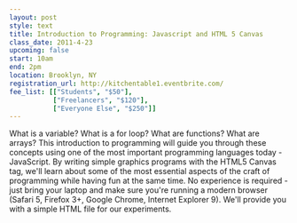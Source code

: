 ```yaml
---
layout: post
style: text
title: Introduction to Programming: Javascript and HTML 5 Canvas 
class_date: 2011-4-23
upcoming: false
start: 10am
end: 2pm
location: Brooklyn, NY
registration_url: http://kitchentable1.eventbrite.com/
fee_list: [["Students", "$50"],
           ["Freelancers", "$120"],
           ["Everyone Else", "$250"]]
---
```


What is a variable? What is a for loop? What are functions? What are arrays? This introduction to programming will guide you through these concepts using one of the most important programming languages today - JavaScript. By writing simple graphics programs with the HTML5 Canvas tag, we'll learn about some of the most essential aspects of the craft of programming while having fun at the same time. No experience is required - just bring your laptop and make sure you're running a modern browser (Safari 5, Firefox 3+, Google Chrome, Internet Explorer 9). We'll provide you with a simple HTML file for our experiments.

